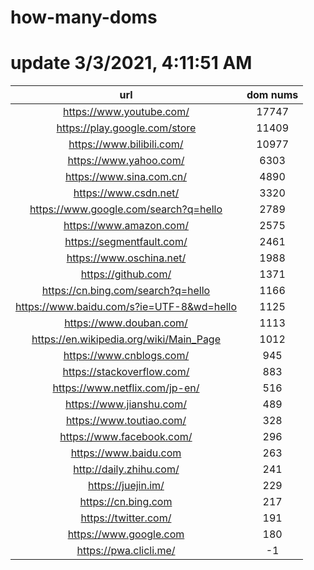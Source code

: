 # how-many-doms

# update 3/3/2021, 4:11:51 AM

url | dom nums
:-: | :-:
https://www.youtube.com/ | 17747
https://play.google.com/store | 11409
https://www.bilibili.com/ | 10977
https://www.yahoo.com/ | 6303
https://www.sina.com.cn/ | 4890
https://www.csdn.net/ | 3320
https://www.google.com/search?q=hello | 2789
https://www.amazon.com/ | 2575
https://segmentfault.com/ | 2461
https://www.oschina.net/ | 1988
https://github.com/ | 1371
https://cn.bing.com/search?q=hello | 1166
https://www.baidu.com/s?ie=UTF-8&wd=hello | 1125
https://www.douban.com/ | 1113
https://en.wikipedia.org/wiki/Main_Page | 1012
https://www.cnblogs.com/ | 945
https://stackoverflow.com/ | 883
https://www.netflix.com/jp-en/ | 516
https://www.jianshu.com/ | 489
https://www.toutiao.com/ | 328
https://www.facebook.com/ | 296
https://www.baidu.com | 263
http://daily.zhihu.com/ | 241
https://juejin.im/ | 229
https://cn.bing.com | 217
https://twitter.com/ | 191
https://www.google.com | 180
https://pwa.clicli.me/ | -1
